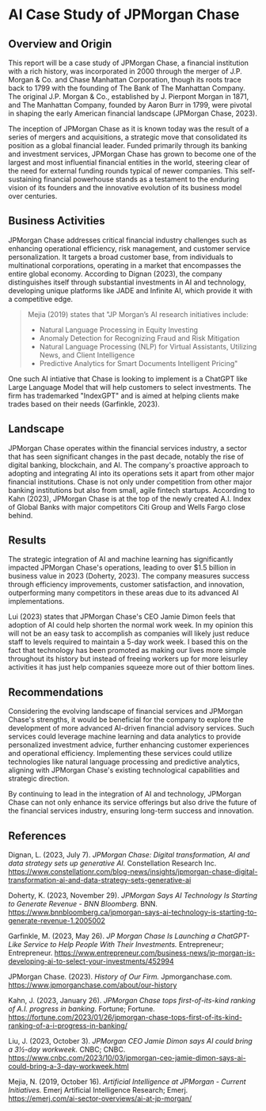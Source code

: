 # AI Case Study of JPMorgan Chase

## Overview and Origin

This report will be a case study of JPMorgan Chase, a financial institution with a rich history, was incorporated in 2000 through the merger of J.P. Morgan & Co. and Chase Manhattan Corporation, though its roots trace back to 1799 with the founding of The Bank of The Manhattan Company. The original J.P. Morgan & Co., established by J. Pierpont Morgan in 1871, and The Manhattan Company, founded by Aaron Burr in 1799, were pivotal in shaping the early American financial landscape (JPMorgan Chase, 2023). 

The inception of JPMorgan Chase as it is known today was the result of a series of mergers and acquisitions, a strategic move that consolidated its position as a global financial leader. Funded primarily through its banking and investment services, JPMorgan Chase has grown to become one of the largest and most influential financial entities in the world, steering clear of the need for external funding rounds typical of newer companies. This self-sustaining financial powerhouse stands as a testament to the enduring vision of its founders and the innovative evolution of its business model over centuries.


## Business Activities

JPMorgan Chase addresses critical financial industry challenges such as enhancing operational efficiency, risk management, and customer service personalization. It targets a broad customer base, from individuals to multinational corporations, operating in a market that encompasses the entire global economy. According to Dignan (2023), the company distinguishes itself through substantial investments in AI and technology, developing unique platforms like JADE and Infinite AI, which provide it with a competitive edge.

>Mejia (2019) states that "JP Morgan’s AI research initiatives include:
>* Natural Language Processing in Equity Investing
>* Anomaly Detection for Recognizing Fraud and Risk Mitigation
>* Natural Language Processing (NLP) for Virtual Assistants, Utilizing News, and Client
Intelligence
>* Predictive Analytics for Smart Documents Intelligent Pricing"

One such AI intiative that Chase is looking to implement is a ChatGPT like Large Language Model that will help customers to select investments. The firm has trademarked "IndexGPT" and is aimed at helping clients make trades based on their needs (Garfinkle, 2023).

## Landscape

JPMorgan Chase operates within the financial services industry, a sector that has seen significant changes in the past decade, notably the rise of digital banking, blockchain, and AI. The company's proactive approach to adopting and integrating AI into its operations sets it apart from other major financial institutions.  Chase is not only under competition from other major banking institutions but also from small, agile fintech startups.  According to Kahn (2023), JPMorgan Chase is at the top of the newly created A.I. Index of Global Banks with major competitors Citi Group and Wells Fargo close behind.

## Results

The strategic integration of AI and machine learning has significantly impacted JPMorgan Chase's operations, leading to over $1.5 billion in business value in 2023 (Doherty, 2023). The company measures success through efficiency improvements, customer satisfaction, and innovation, outperforming many competitors in these areas due to its advanced AI implementations​.

Lui (2023) states that JPMorgan Chase's CEO Jamie Dimon feels that adoption of AI could help shorten the normal work week.  In my opinion this will not be an easy task to accomplish as companies will likely just reduce staff to levels required to maintain a 5-day work week.  I based this on the fact that technology has been promoted as making our lives more simple throughout its history but instead of freeing workers up for more leisurley activities it has just help companies squeeze more out of thier bottom lines.

## Recommendations

Considering the evolving landscape of financial services and JPMorgan Chase's strengths, it would be beneficial for the company to explore the development of more advanced AI-driven financial advisory services. Such services could leverage machine learning and data analytics to provide personalized investment advice, further enhancing customer experiences and operational efficiency. Implementing these services could utilize technologies like natural language processing and predictive analytics, aligning with JPMorgan Chase's existing technological capabilities and strategic direction.

By continuing to lead in the integration of AI and technology, JPMorgan Chase can not only enhance its service offerings but also drive the future of the financial services industry, ensuring long-term success and innovation.

## References

Dignan, L. (2023, July 7). *JPMorgan Chase: Digital transformation, AI and data strategy sets up generative AI.* Constellation Research Inc. https://www.constellationr.com/blog-news/insights/jpmorgan-chase-digital-transformation-ai-and-data-strategy-sets-generative-ai

Doherty, K. (2023, November 29). *JPMorgan Says AI Technology Is Starting to Generate Revenue -  BNN Bloomberg.* BNN. https://www.bnnbloomberg.ca/jpmorgan-says-ai-technology-is-starting-to-generate-revenue-1.2005002

Garfinkle, M. (2023, May 26). *JP Morgan Chase Is Launching a ChatGPT-Like Service to Help People With Their Investments.* Entrepreneur; Entrepreneur. https://www.entrepreneur.com/business-news/jp-morgan-is-developing-ai-to-select-your-investments/452994

JPMorgan Chase. (2023). *History of Our Firm.* Jpmorganchase.com. https://www.jpmorganchase.com/about/our-history

Kahn, J. (2023, January 26). *JPMorgan Chase tops first-of-its-kind ranking of A.I. progress in banking.* Fortune; Fortune. https://fortune.com/2023/01/26/jpmorgan-chase-tops-first-of-its-kind-ranking-of-a-i-progress-in-banking/

Liu, J. (2023, October 3). *JPMorgan CEO Jamie Dimon says AI could bring a 3½-day workweek.* CNBC; CNBC. https://www.cnbc.com/2023/10/03/jpmorgan-ceo-jamie-dimon-says-ai-could-bring-a-3-day-workweek.html

Mejia, N. (2019, October 16). *Artificial Intelligence at JPMorgan - Current Initiatives.* Emerj Artificial Intelligence Research; Emerj. https://emerj.com/ai-sector-overviews/ai-at-jp-morgan/
